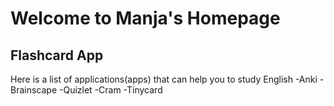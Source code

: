 # Welcome to Manja's Homepage

## Flashcard App
Here is a list of applications(apps) that can help you to study English
-Anki
-Brainscape
-Quizlet
-Cram
-Tinycard
